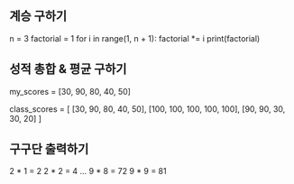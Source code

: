 ## 계승 구하기

n = 3
factorial = 1
for i in range(1, n + 1):
    factorial *= i
print(factorial)


## 성적 총합 & 평균 구하기

my_scores = [30, 90, 80, 40, 50]

class_scores = [
    [30, 90, 80, 40, 50],
    [100, 100, 100, 100, 100],
    [90, 90, 30, 30, 20]
]


## 구구단 출력하기

2 * 1 = 2
2 * 2 = 4
…
9 * 8 = 72
9 * 9 = 81
